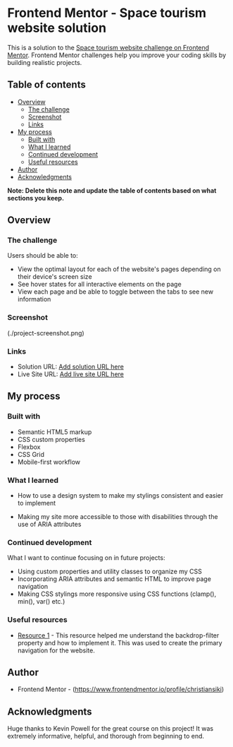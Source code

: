 # Frontend Mentor - Space tourism website solution

This is a solution to the [Space tourism website challenge on Frontend Mentor](https://www.frontendmentor.io/challenges/space-tourism-multipage-website-gRWj1URZ3). Frontend Mentor challenges help you improve your coding skills by building realistic projects.

## Table of contents

- [Overview](#overview)
  - [The challenge](#the-challenge)
  - [Screenshot](#screenshot)
  - [Links](#links)
- [My process](#my-process)
  - [Built with](#built-with)
  - [What I learned](#what-i-learned)
  - [Continued development](#continued-development)
  - [Useful resources](#useful-resources)
- [Author](#author)
- [Acknowledgments](#acknowledgments)

**Note: Delete this note and update the table of contents based on what sections you keep.**

## Overview

### The challenge

Users should be able to:

- View the optimal layout for each of the website's pages depending on their device's screen size
- See hover states for all interactive elements on the page
- View each page and be able to toggle between the tabs to see new information

### Screenshot

(./project-screenshot.png)

### Links

- Solution URL: [Add solution URL here](https://github.com/christiansiki/space-tourism-website.git)
- Live Site URL: [Add live site URL here](https://spacetourism-siki.netlify.app/)

## My process

### Built with

- Semantic HTML5 markup
- CSS custom properties
- Flexbox
- CSS Grid
- Mobile-first workflow

### What I learned

- How to use a design system to make my stylings consistent and easier to implement

- Making my site more accessible to those with disabilities through the use of ARIA attributes

### Continued development

What I want to continue focusing on in future projects:

- Using custom properties and utility classes to organize my CSS
- Incorporating ARIA attributes and semantic HTML to improve page navigation
- Making CSS stylings more responsive using CSS functions (clamp(), min(), var() etc.)

### Useful resources

- [Resource 1](https://web.dev/backdrop-filter/) - This resource helped me understand the backdrop-filter property and how to implement it. This was used to create the primary navigation for the website.

## Author

- Frontend Mentor - (https://www.frontendmentor.io/profile/christiansiki)

## Acknowledgments

Huge thanks to Kevin Powell for the great course on this project! It was extremely informative, helpful, and thorough from beginning to end.
